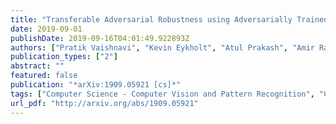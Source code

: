 ```yaml
---
title: "Transferable Adversarial Robustness using Adversarially Trained Autoencoders"
date: 2019-09-01
publishDate: 2019-09-16T04:01:49.922893Z
authors: ["Pratik Vaishnavi", "Kevin Eykholt", "Atul Prakash", "Amir Rahmati"]
publication_types: ["2"]
abstract: ""
featured: false
publication: "*arXiv:1909.05921 [cs]*"
tags: ["Computer Science - Computer Vision and Pattern Recognition", "Computer Science - Machine Learning"]
url_pdf: "http://arxiv.org/abs/1909.05921"
---
```


